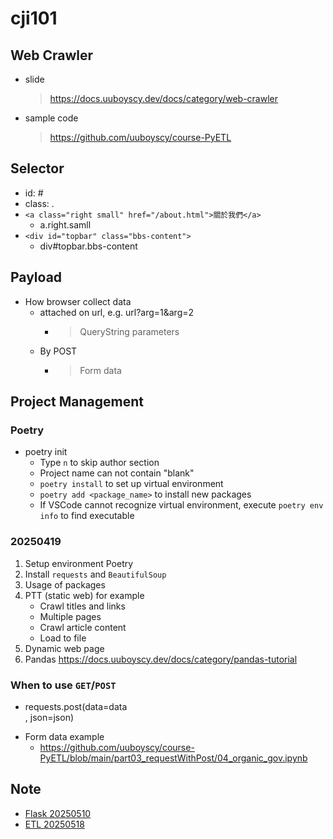 # cji101

## Web Crawler
- slide
    > https://docs.uuboyscy.dev/docs/category/web-crawler
- sample code
    > https://github.com/uuboyscy/course-PyETL

## Selector
- id: #
- class: .
- `<a class="right small" href="/about.html">關於我們</a>`
  - a.right.samll
- `<div id="topbar" class="bbs-content">`
  - div#topbar.bbs-content

## Payload
- How browser collect data
  - attached on url, e.g. url?arg=1&arg=2
    - > QueryString parameters
  - By POST
    - > Form data

## Project Management
### Poetry
- poetry init
  - Type `n` to skip author section
  - Project name can not contain "blank"
  - `poetry install` to set up virtual environment
  - `poetry add <package_name>` to install new packages
  - If VSCode cannot recognize virtual environment, execute `poetry env info` to find executable

### 20250419
1. Setup environment Poetry
2. Install `requests` and `BeautifulSoup`
3. Usage of packages
4. PTT (static web) for example
    - Crawl titles and links
    - Multiple pages
    - Crawl article content
    - Load to file
5. Dynamic web page
6. Pandas
https://docs.uuboyscy.dev/docs/category/pandas-tutorial

### When to use `GET`/`POST`
- requests.post(data=data<Form data>, json=json<request payload>)
- Form data example
  - https://github.com/uuboyscy/course-PyETL/blob/main/part03_requestWithPost/04_organic_gov.ipynb

## Note
- [Flask 20250510](note/flask-20250510.md)
- [ETL 20250518](note/etl-20250518.md)
